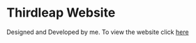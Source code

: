 # Thirdleap Website
Designed and Developed by me.
To view the website click <a href="https://suryaishnavi.github.io/thirdleap/" target="_blank">here</a>
